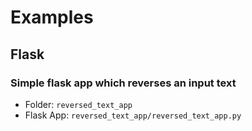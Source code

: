 # Examples
## Flask
### Simple flask app which reverses an input text
* Folder: `reversed_text_app`
* Flask App: `reversed_text_app/reversed_text_app.py`

        


